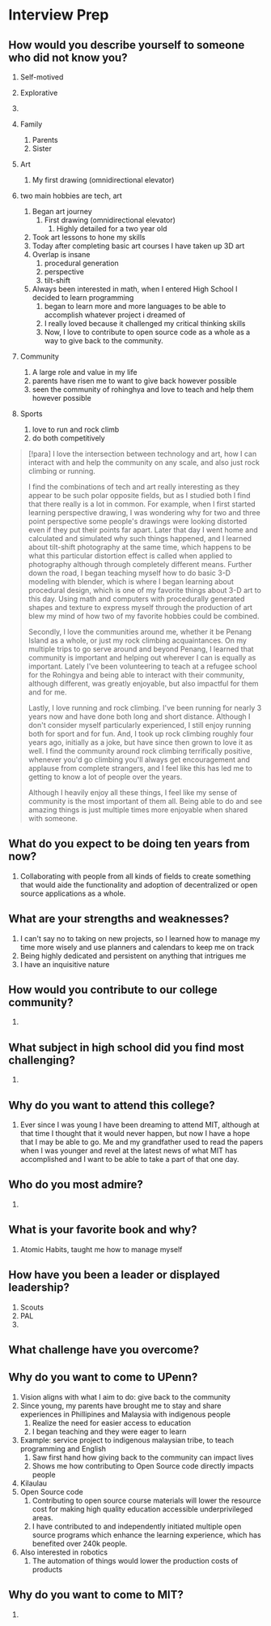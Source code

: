 # Interview Prep
## How would you describe yourself to someone who did not know you?


1. Self-motived
2. Explorative
3. 

1. Family
	1. Parents
	2. Sister
2. Art
	1. My first drawing (omnidirectional elevator)
3. two main hobbies are tech, art
	1. Began art journey
		1. First drawing (omnidirectional elevator)
			1. Highly detailed for a two year old
	2. Took art lessons to hone my skills
	3. Today after completing basic art courses I have taken up 3D art
	4. Overlap is insane
		1. procedural generation
		2. perspective
		3. tilt-shift
	5. Always been interested in math, when I entered High School I decided to learn programming
		1. began to learn more and more languages to be able to accomplish whatever project i dreamed of
		2. I really loved because it challenged my critical thinking skills
		3. Now, I love to contribute to open source code as a whole as a way to give back to the community.
4. Community
	1. A large role and value in my life
	2. parents have risen me to want to give back however possible
	3. seen the community of rohinghya and love to teach and help them however possible
5. Sports
	1. love to run and rock climb
	2. do both competitively

> [!para]
> I love the intersection between technology and art, how I can interact with and help the community on any scale, and also just rock climbing or running.
> 
> I find the combinations of tech and art really interesting as they appear to be such polar opposite fields, but as I studied both I find that there really is a lot in common. For example, when I first started learning perspective drawing, I was wondering why for two and three point perspective some people's drawings were looking distorted even if they put their points far apart. Later that day I went home and calculated and simulated why such things happened, and I learned about tilt-shift photography at the same time, which happens to be what this particular distortion effect is called when applied to photography although through completely different means. Further down the road, I began teaching myself how to do basic 3-D modeling with blender, which is where I began learning about procedural design, which is one of my favorite things about 3-D art to this day. Using math and computers with procedurally generated shapes and texture to express myself through the production of art blew my mind of how two of my favorite hobbies could be combined.
> 
> Secondly, I love the communities around me, whether it be Penang Island as a whole, or just my rock climbing acquaintances. On my multiple trips to go serve around and beyond Penang, I learned that community is important and helping out wherever I can is equally as important. Lately I've been volunteering to teach at a refugee school for the Rohingya and being able to interact with their community, although different, was greatly enjoyable, but also impactful for them and for me. 
> 
> Lastly, I love running and rock climbing. I've been running for nearly 3 years now and have done both long and short distance. Although I don't consider myself particularly experienced, I still enjoy running both for sport and for fun. And, I took up rock climbing roughly four years ago, initially as a joke, but have since then grown to love it as well. I find the community around rock climbing terrifically positive, whenever you'd go climbing you'll always get encouragement and applause from complete strangers, and I feel like this has led me to getting to know a lot of people over the years.
> 
> Although I heavily enjoy all these things, I feel like my sense of community is the most important of them all. Being able to do and see amazing things is just multiple times more enjoyable when shared with someone. 

## What do you expect to be doing ten years from now?

1. Collaborating with people from all kinds of fields to create something that would aide the functionality and adoption of decentralized or open source applications as a whole.

## What are your strengths and weaknesses?

1. I can't say no to taking on new projects, so I learned how to manage my time more wisely and use planners and calendars to keep me on track 
2. Being highly dedicated and persistent on anything that intrigues me
3. I have an inquisitive nature 

## How would you contribute to our college community?

1. 

## What subject in high school did you find most challenging?

1. 

## Why do you want to attend this college?

1. Ever since I was young I have been dreaming to attend MIT, although at that time I thought that it would never happen, but now I have a hope that I may be able to go. Me and my grandfather used to read the papers when I was younger and revel at the latest news of what MIT has accomplished and I want to be able to take a part of that one day.

## Who do you most admire?

1. 

## What is your favorite book and why?

1. Atomic Habits, taught me how to manage myself

## How have you been a leader or displayed leadership?

1. Scouts
2. PAL
3. 

## What challenge have you overcome?



## Why do you want to come to UPenn?

1. Vision aligns with what I aim to do: give back to the community
2. Since young, my parents have brought me to stay and share experiences in Phillipines and Malaysia with indigenous people
	1. Realize the need for easier access to education
	2. I began teaching and they were eager to learn
3. Example: service project to indigenous malaysian tribe, to teach programming and English
	1. Saw first hand how giving back to the community can impact lives
	2. Shows me how contributing to Open Source code directly impacts people
4. Kilaulau
5. Open Source code
	1. Contributing to open source course materials will lower the resource cost for making high quality education accessible underprivileged areas.
	2. I have contributed to and independently initiated multiple open source programs which enhance the learning experience, which has benefited over 240k people.
6. Also interested in robotics
	1. The automation of things would lower the production costs of products

## Why do you want to come to MIT?

1. 